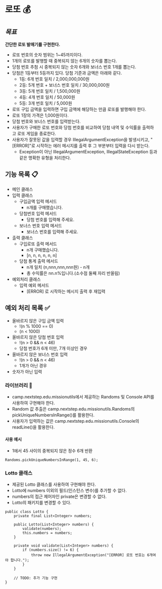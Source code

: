 # 로또 💰

## _**목표**_

**간단한 로또 발매기를 구현한다.**

- 로또 번호의 숫자 범위는 1~45까지이다.
- 1개의 로또를 발행할 때 중복되지 않는 6개의 숫자를 뽑는다.
- 당첨 번호 추첨 시 중복되지 않는 숫자 6개와 보너스 번호 1개를 뽑는다.
- 당첨은 1등부터 5등까지 있다. 당첨 기준과 금액은 아래와 같다.
    - 1등: 6개 번호 일치 / 2,000,000,000원
    - 2등: 5개 번호 + 보너스 번호 일치 / 30,000,000원
    - 3등: 5개 번호 일치 / 1,500,000원
    - 4등: 4개 번호 일치 / 50,000원
    - 5등: 3개 번호 일치 / 5,000원
- 로또 구입 금액을 입력하면 구입 금액에 해당하는 만큼 로또를 발행해야 한다.
- 로또 1장의 가격은 1,000원이다.
- 당첨 번호와 보너스 번호를 입력받는다.
- 사용자가 구매한 로또 번호와 당첨 번호를 비교하여 당첨 내역 및 수익률을 출력하고 로또 게임을 종료한다.
- 사용자가 잘못된 값을 입력할 경우 IllegalArgumentException을 발생시키고, "[ERROR]"로 시작하는 에러 메시지를 출력 후 그 부분부터 입력을 다시 받는다.
    - Exception이 아닌 IllegalArgumentException, IllegalStateException 등과 같은 명확한 유형을 처리한다.

## 기능 목록 📋

* 메인 클래스
* 입력 클래스
    + 구입금액 입력 메서드
        - n개를 구매했습니다.
    + 당첨번호 입력 메서드
        - 당첨 번호를 입력해 주세요.
    + 보너스 번호 입력 메서드
        - 보너스 번호를 입력해 주세요.
* 출력 클래스
    + 구입로또 출력 메서드
        - n개 구매했습니다.
        - [n, n, n, n, n, n]
    + 당첨 통계 출력 메서드
        - n개 일치 (n,nnn,nnn,nnn원) - n개
        - 총 수익률은 nn.n%입니다.(소수점 둘째 자리 반올림)
* 예외처리 클래스
    + 입력 예외 메서드
        - [ERROR] 로 시작하는 메시지 출력 후 재입력


## 예외 처리 목록 ✅
* 올바르지 않은 구입 금액 입력
    + !(n % 1000 == 0)
    + (n < 1000)
* 올바르지 않은 당첨 번호 입력
    + !(n > 0 && n < 46)
    + 당첨 번호가 6개 미만, 7개 이상인 경우
* 올바르지 않은 보너스 번호 입력
    + !(n > 0 && n < 46)
    + 1개가 아닌 경우
* 숫자가 아닌 입력 

### 라이브러리 🦾
* camp.nextstep.edu.missionutils에서 제공하는 Randoms 및 Console API를 사용하여 구현해야 한다. 
* Random 값 추출은 camp.nextstep.edu.missionutils.Randoms의 pickUniqueNumbersInRange()를 활용한다. 
* 사용자가 입력하는 값은 camp.nextstep.edu.missionutils.Console의 readLine()을 활용한다.
#### 사용 예시
* 1에서 45 사이의 중복되지 않은 정수 6개 반환
```
Randoms.pickUniqueNumbersInRange(1, 45, 6);
```
### Lotto 클래스
+ 제공된 Lotto 클래스를 사용하여 구현해야 한다.
+ Lotto에 numbers 이외의 필드(인스턴스 변수)를 추가할 수 없다.
+ numbers의 접근 제어자인 private은 변경할 수 없다.
+ Lotto의 패키지를 변경할 수 있다.
```Lotto
public class Lotto {
    private final List<Integer> numbers;

    public Lotto(List<Integer> numbers) {
        validate(numbers);
        this.numbers = numbers;
    }

    private void validate(List<Integer> numbers) {
        if (numbers.size() != 6) {
            throw new IllegalArgumentException("[ERROR] 로또 번호는 6개여야 합니다.");
        }
    }

    // TODO: 추가 기능 구현
}
```
